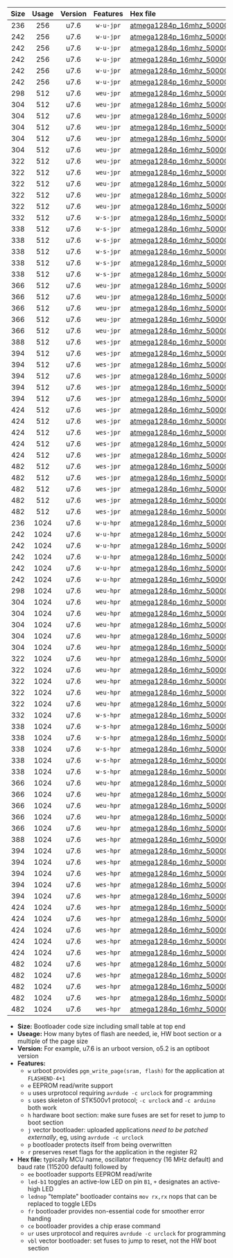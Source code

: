 |Size|Usage|Version|Features|Hex file|
|:-:|:-:|:-:|:-:|:--|
|236|256|u7.6|`w-u-jpr`|[atmega1284p_16mhz_500000bps_ur_vbl.hex](https://raw.githubusercontent.com/stefanrueger/urboot/main/bootloaders/atmega1284p/fcpu_16mhz/500000_bps/atmega1284p_16mhz_500000bps_ur_vbl.hex)|
|242|256|u7.6|`w-u-jpr`|[atmega1284p_16mhz_500000bps_led+b5_ur_vbl.hex](https://raw.githubusercontent.com/stefanrueger/urboot/main/bootloaders/atmega1284p/fcpu_16mhz/500000_bps/atmega1284p_16mhz_500000bps_led+b5_ur_vbl.hex)|
|242|256|u7.6|`w-u-jpr`|[atmega1284p_16mhz_500000bps_led+b7_ur_vbl.hex](https://raw.githubusercontent.com/stefanrueger/urboot/main/bootloaders/atmega1284p/fcpu_16mhz/500000_bps/atmega1284p_16mhz_500000bps_led+b7_ur_vbl.hex)|
|242|256|u7.6|`w-u-jpr`|[atmega1284p_16mhz_500000bps_led+c7_ur_vbl.hex](https://raw.githubusercontent.com/stefanrueger/urboot/main/bootloaders/atmega1284p/fcpu_16mhz/500000_bps/atmega1284p_16mhz_500000bps_led+c7_ur_vbl.hex)|
|242|256|u7.6|`w-u-jpr`|[atmega1284p_16mhz_500000bps_led+d7_ur_vbl.hex](https://raw.githubusercontent.com/stefanrueger/urboot/main/bootloaders/atmega1284p/fcpu_16mhz/500000_bps/atmega1284p_16mhz_500000bps_led+d7_ur_vbl.hex)|
|242|256|u7.6|`w-u-jpr`|[atmega1284p_16mhz_500000bps_lednop_ur_vbl.hex](https://raw.githubusercontent.com/stefanrueger/urboot/main/bootloaders/atmega1284p/fcpu_16mhz/500000_bps/atmega1284p_16mhz_500000bps_lednop_ur_vbl.hex)|
|298|512|u7.6|`weu-jpr`|[atmega1284p_16mhz_500000bps_ee_ur_vbl.hex](https://raw.githubusercontent.com/stefanrueger/urboot/main/bootloaders/atmega1284p/fcpu_16mhz/500000_bps/atmega1284p_16mhz_500000bps_ee_ur_vbl.hex)|
|304|512|u7.6|`weu-jpr`|[atmega1284p_16mhz_500000bps_ee_led+b5_ur_vbl.hex](https://raw.githubusercontent.com/stefanrueger/urboot/main/bootloaders/atmega1284p/fcpu_16mhz/500000_bps/atmega1284p_16mhz_500000bps_ee_led+b5_ur_vbl.hex)|
|304|512|u7.6|`weu-jpr`|[atmega1284p_16mhz_500000bps_ee_led+b7_ur_vbl.hex](https://raw.githubusercontent.com/stefanrueger/urboot/main/bootloaders/atmega1284p/fcpu_16mhz/500000_bps/atmega1284p_16mhz_500000bps_ee_led+b7_ur_vbl.hex)|
|304|512|u7.6|`weu-jpr`|[atmega1284p_16mhz_500000bps_ee_led+c7_ur_vbl.hex](https://raw.githubusercontent.com/stefanrueger/urboot/main/bootloaders/atmega1284p/fcpu_16mhz/500000_bps/atmega1284p_16mhz_500000bps_ee_led+c7_ur_vbl.hex)|
|304|512|u7.6|`weu-jpr`|[atmega1284p_16mhz_500000bps_ee_led+d7_ur_vbl.hex](https://raw.githubusercontent.com/stefanrueger/urboot/main/bootloaders/atmega1284p/fcpu_16mhz/500000_bps/atmega1284p_16mhz_500000bps_ee_led+d7_ur_vbl.hex)|
|304|512|u7.6|`weu-jpr`|[atmega1284p_16mhz_500000bps_ee_lednop_ur_vbl.hex](https://raw.githubusercontent.com/stefanrueger/urboot/main/bootloaders/atmega1284p/fcpu_16mhz/500000_bps/atmega1284p_16mhz_500000bps_ee_lednop_ur_vbl.hex)|
|322|512|u7.6|`weu-jpr`|[atmega1284p_16mhz_500000bps_ee_led+b5_fr_ur_vbl.hex](https://raw.githubusercontent.com/stefanrueger/urboot/main/bootloaders/atmega1284p/fcpu_16mhz/500000_bps/atmega1284p_16mhz_500000bps_ee_led+b5_fr_ur_vbl.hex)|
|322|512|u7.6|`weu-jpr`|[atmega1284p_16mhz_500000bps_ee_led+b7_fr_ur_vbl.hex](https://raw.githubusercontent.com/stefanrueger/urboot/main/bootloaders/atmega1284p/fcpu_16mhz/500000_bps/atmega1284p_16mhz_500000bps_ee_led+b7_fr_ur_vbl.hex)|
|322|512|u7.6|`weu-jpr`|[atmega1284p_16mhz_500000bps_ee_led+c7_fr_ur_vbl.hex](https://raw.githubusercontent.com/stefanrueger/urboot/main/bootloaders/atmega1284p/fcpu_16mhz/500000_bps/atmega1284p_16mhz_500000bps_ee_led+c7_fr_ur_vbl.hex)|
|322|512|u7.6|`weu-jpr`|[atmega1284p_16mhz_500000bps_ee_led+d7_fr_ur_vbl.hex](https://raw.githubusercontent.com/stefanrueger/urboot/main/bootloaders/atmega1284p/fcpu_16mhz/500000_bps/atmega1284p_16mhz_500000bps_ee_led+d7_fr_ur_vbl.hex)|
|322|512|u7.6|`weu-jpr`|[atmega1284p_16mhz_500000bps_ee_lednop_fr_ur_vbl.hex](https://raw.githubusercontent.com/stefanrueger/urboot/main/bootloaders/atmega1284p/fcpu_16mhz/500000_bps/atmega1284p_16mhz_500000bps_ee_lednop_fr_ur_vbl.hex)|
|332|512|u7.6|`w-s-jpr`|[atmega1284p_16mhz_500000bps_vbl.hex](https://raw.githubusercontent.com/stefanrueger/urboot/main/bootloaders/atmega1284p/fcpu_16mhz/500000_bps/atmega1284p_16mhz_500000bps_vbl.hex)|
|338|512|u7.6|`w-s-jpr`|[atmega1284p_16mhz_500000bps_led+b5_vbl.hex](https://raw.githubusercontent.com/stefanrueger/urboot/main/bootloaders/atmega1284p/fcpu_16mhz/500000_bps/atmega1284p_16mhz_500000bps_led+b5_vbl.hex)|
|338|512|u7.6|`w-s-jpr`|[atmega1284p_16mhz_500000bps_led+b7_vbl.hex](https://raw.githubusercontent.com/stefanrueger/urboot/main/bootloaders/atmega1284p/fcpu_16mhz/500000_bps/atmega1284p_16mhz_500000bps_led+b7_vbl.hex)|
|338|512|u7.6|`w-s-jpr`|[atmega1284p_16mhz_500000bps_led+c7_vbl.hex](https://raw.githubusercontent.com/stefanrueger/urboot/main/bootloaders/atmega1284p/fcpu_16mhz/500000_bps/atmega1284p_16mhz_500000bps_led+c7_vbl.hex)|
|338|512|u7.6|`w-s-jpr`|[atmega1284p_16mhz_500000bps_led+d7_vbl.hex](https://raw.githubusercontent.com/stefanrueger/urboot/main/bootloaders/atmega1284p/fcpu_16mhz/500000_bps/atmega1284p_16mhz_500000bps_led+d7_vbl.hex)|
|338|512|u7.6|`w-s-jpr`|[atmega1284p_16mhz_500000bps_lednop_vbl.hex](https://raw.githubusercontent.com/stefanrueger/urboot/main/bootloaders/atmega1284p/fcpu_16mhz/500000_bps/atmega1284p_16mhz_500000bps_lednop_vbl.hex)|
|366|512|u7.6|`weu-jpr`|[atmega1284p_16mhz_500000bps_ee_led+b5_fr_ce_ur_vbl.hex](https://raw.githubusercontent.com/stefanrueger/urboot/main/bootloaders/atmega1284p/fcpu_16mhz/500000_bps/atmega1284p_16mhz_500000bps_ee_led+b5_fr_ce_ur_vbl.hex)|
|366|512|u7.6|`weu-jpr`|[atmega1284p_16mhz_500000bps_ee_led+b7_fr_ce_ur_vbl.hex](https://raw.githubusercontent.com/stefanrueger/urboot/main/bootloaders/atmega1284p/fcpu_16mhz/500000_bps/atmega1284p_16mhz_500000bps_ee_led+b7_fr_ce_ur_vbl.hex)|
|366|512|u7.6|`weu-jpr`|[atmega1284p_16mhz_500000bps_ee_led+c7_fr_ce_ur_vbl.hex](https://raw.githubusercontent.com/stefanrueger/urboot/main/bootloaders/atmega1284p/fcpu_16mhz/500000_bps/atmega1284p_16mhz_500000bps_ee_led+c7_fr_ce_ur_vbl.hex)|
|366|512|u7.6|`weu-jpr`|[atmega1284p_16mhz_500000bps_ee_led+d7_fr_ce_ur_vbl.hex](https://raw.githubusercontent.com/stefanrueger/urboot/main/bootloaders/atmega1284p/fcpu_16mhz/500000_bps/atmega1284p_16mhz_500000bps_ee_led+d7_fr_ce_ur_vbl.hex)|
|366|512|u7.6|`weu-jpr`|[atmega1284p_16mhz_500000bps_ee_lednop_fr_ce_ur_vbl.hex](https://raw.githubusercontent.com/stefanrueger/urboot/main/bootloaders/atmega1284p/fcpu_16mhz/500000_bps/atmega1284p_16mhz_500000bps_ee_lednop_fr_ce_ur_vbl.hex)|
|388|512|u7.6|`wes-jpr`|[atmega1284p_16mhz_500000bps_ee_vbl.hex](https://raw.githubusercontent.com/stefanrueger/urboot/main/bootloaders/atmega1284p/fcpu_16mhz/500000_bps/atmega1284p_16mhz_500000bps_ee_vbl.hex)|
|394|512|u7.6|`wes-jpr`|[atmega1284p_16mhz_500000bps_ee_led+b5_vbl.hex](https://raw.githubusercontent.com/stefanrueger/urboot/main/bootloaders/atmega1284p/fcpu_16mhz/500000_bps/atmega1284p_16mhz_500000bps_ee_led+b5_vbl.hex)|
|394|512|u7.6|`wes-jpr`|[atmega1284p_16mhz_500000bps_ee_led+b7_vbl.hex](https://raw.githubusercontent.com/stefanrueger/urboot/main/bootloaders/atmega1284p/fcpu_16mhz/500000_bps/atmega1284p_16mhz_500000bps_ee_led+b7_vbl.hex)|
|394|512|u7.6|`wes-jpr`|[atmega1284p_16mhz_500000bps_ee_led+c7_vbl.hex](https://raw.githubusercontent.com/stefanrueger/urboot/main/bootloaders/atmega1284p/fcpu_16mhz/500000_bps/atmega1284p_16mhz_500000bps_ee_led+c7_vbl.hex)|
|394|512|u7.6|`wes-jpr`|[atmega1284p_16mhz_500000bps_ee_led+d7_vbl.hex](https://raw.githubusercontent.com/stefanrueger/urboot/main/bootloaders/atmega1284p/fcpu_16mhz/500000_bps/atmega1284p_16mhz_500000bps_ee_led+d7_vbl.hex)|
|394|512|u7.6|`wes-jpr`|[atmega1284p_16mhz_500000bps_ee_lednop_vbl.hex](https://raw.githubusercontent.com/stefanrueger/urboot/main/bootloaders/atmega1284p/fcpu_16mhz/500000_bps/atmega1284p_16mhz_500000bps_ee_lednop_vbl.hex)|
|424|512|u7.6|`wes-jpr`|[atmega1284p_16mhz_500000bps_ee_led+b5_fr_vbl.hex](https://raw.githubusercontent.com/stefanrueger/urboot/main/bootloaders/atmega1284p/fcpu_16mhz/500000_bps/atmega1284p_16mhz_500000bps_ee_led+b5_fr_vbl.hex)|
|424|512|u7.6|`wes-jpr`|[atmega1284p_16mhz_500000bps_ee_led+b7_fr_vbl.hex](https://raw.githubusercontent.com/stefanrueger/urboot/main/bootloaders/atmega1284p/fcpu_16mhz/500000_bps/atmega1284p_16mhz_500000bps_ee_led+b7_fr_vbl.hex)|
|424|512|u7.6|`wes-jpr`|[atmega1284p_16mhz_500000bps_ee_led+c7_fr_vbl.hex](https://raw.githubusercontent.com/stefanrueger/urboot/main/bootloaders/atmega1284p/fcpu_16mhz/500000_bps/atmega1284p_16mhz_500000bps_ee_led+c7_fr_vbl.hex)|
|424|512|u7.6|`wes-jpr`|[atmega1284p_16mhz_500000bps_ee_led+d7_fr_vbl.hex](https://raw.githubusercontent.com/stefanrueger/urboot/main/bootloaders/atmega1284p/fcpu_16mhz/500000_bps/atmega1284p_16mhz_500000bps_ee_led+d7_fr_vbl.hex)|
|424|512|u7.6|`wes-jpr`|[atmega1284p_16mhz_500000bps_ee_lednop_fr_vbl.hex](https://raw.githubusercontent.com/stefanrueger/urboot/main/bootloaders/atmega1284p/fcpu_16mhz/500000_bps/atmega1284p_16mhz_500000bps_ee_lednop_fr_vbl.hex)|
|482|512|u7.6|`wes-jpr`|[atmega1284p_16mhz_500000bps_ee_led+b5_fr_ce_vbl.hex](https://raw.githubusercontent.com/stefanrueger/urboot/main/bootloaders/atmega1284p/fcpu_16mhz/500000_bps/atmega1284p_16mhz_500000bps_ee_led+b5_fr_ce_vbl.hex)|
|482|512|u7.6|`wes-jpr`|[atmega1284p_16mhz_500000bps_ee_led+b7_fr_ce_vbl.hex](https://raw.githubusercontent.com/stefanrueger/urboot/main/bootloaders/atmega1284p/fcpu_16mhz/500000_bps/atmega1284p_16mhz_500000bps_ee_led+b7_fr_ce_vbl.hex)|
|482|512|u7.6|`wes-jpr`|[atmega1284p_16mhz_500000bps_ee_led+c7_fr_ce_vbl.hex](https://raw.githubusercontent.com/stefanrueger/urboot/main/bootloaders/atmega1284p/fcpu_16mhz/500000_bps/atmega1284p_16mhz_500000bps_ee_led+c7_fr_ce_vbl.hex)|
|482|512|u7.6|`wes-jpr`|[atmega1284p_16mhz_500000bps_ee_led+d7_fr_ce_vbl.hex](https://raw.githubusercontent.com/stefanrueger/urboot/main/bootloaders/atmega1284p/fcpu_16mhz/500000_bps/atmega1284p_16mhz_500000bps_ee_led+d7_fr_ce_vbl.hex)|
|482|512|u7.6|`wes-jpr`|[atmega1284p_16mhz_500000bps_ee_lednop_fr_ce_vbl.hex](https://raw.githubusercontent.com/stefanrueger/urboot/main/bootloaders/atmega1284p/fcpu_16mhz/500000_bps/atmega1284p_16mhz_500000bps_ee_lednop_fr_ce_vbl.hex)|
|236|1024|u7.6|`w-u-hpr`|[atmega1284p_16mhz_500000bps_ur.hex](https://raw.githubusercontent.com/stefanrueger/urboot/main/bootloaders/atmega1284p/fcpu_16mhz/500000_bps/atmega1284p_16mhz_500000bps_ur.hex)|
|242|1024|u7.6|`w-u-hpr`|[atmega1284p_16mhz_500000bps_led+b5_ur.hex](https://raw.githubusercontent.com/stefanrueger/urboot/main/bootloaders/atmega1284p/fcpu_16mhz/500000_bps/atmega1284p_16mhz_500000bps_led+b5_ur.hex)|
|242|1024|u7.6|`w-u-hpr`|[atmega1284p_16mhz_500000bps_led+b7_ur.hex](https://raw.githubusercontent.com/stefanrueger/urboot/main/bootloaders/atmega1284p/fcpu_16mhz/500000_bps/atmega1284p_16mhz_500000bps_led+b7_ur.hex)|
|242|1024|u7.6|`w-u-hpr`|[atmega1284p_16mhz_500000bps_led+c7_ur.hex](https://raw.githubusercontent.com/stefanrueger/urboot/main/bootloaders/atmega1284p/fcpu_16mhz/500000_bps/atmega1284p_16mhz_500000bps_led+c7_ur.hex)|
|242|1024|u7.6|`w-u-hpr`|[atmega1284p_16mhz_500000bps_led+d7_ur.hex](https://raw.githubusercontent.com/stefanrueger/urboot/main/bootloaders/atmega1284p/fcpu_16mhz/500000_bps/atmega1284p_16mhz_500000bps_led+d7_ur.hex)|
|242|1024|u7.6|`w-u-hpr`|[atmega1284p_16mhz_500000bps_lednop_ur.hex](https://raw.githubusercontent.com/stefanrueger/urboot/main/bootloaders/atmega1284p/fcpu_16mhz/500000_bps/atmega1284p_16mhz_500000bps_lednop_ur.hex)|
|298|1024|u7.6|`weu-hpr`|[atmega1284p_16mhz_500000bps_ee_ur.hex](https://raw.githubusercontent.com/stefanrueger/urboot/main/bootloaders/atmega1284p/fcpu_16mhz/500000_bps/atmega1284p_16mhz_500000bps_ee_ur.hex)|
|304|1024|u7.6|`weu-hpr`|[atmega1284p_16mhz_500000bps_ee_led+b5_ur.hex](https://raw.githubusercontent.com/stefanrueger/urboot/main/bootloaders/atmega1284p/fcpu_16mhz/500000_bps/atmega1284p_16mhz_500000bps_ee_led+b5_ur.hex)|
|304|1024|u7.6|`weu-hpr`|[atmega1284p_16mhz_500000bps_ee_led+b7_ur.hex](https://raw.githubusercontent.com/stefanrueger/urboot/main/bootloaders/atmega1284p/fcpu_16mhz/500000_bps/atmega1284p_16mhz_500000bps_ee_led+b7_ur.hex)|
|304|1024|u7.6|`weu-hpr`|[atmega1284p_16mhz_500000bps_ee_led+c7_ur.hex](https://raw.githubusercontent.com/stefanrueger/urboot/main/bootloaders/atmega1284p/fcpu_16mhz/500000_bps/atmega1284p_16mhz_500000bps_ee_led+c7_ur.hex)|
|304|1024|u7.6|`weu-hpr`|[atmega1284p_16mhz_500000bps_ee_led+d7_ur.hex](https://raw.githubusercontent.com/stefanrueger/urboot/main/bootloaders/atmega1284p/fcpu_16mhz/500000_bps/atmega1284p_16mhz_500000bps_ee_led+d7_ur.hex)|
|304|1024|u7.6|`weu-hpr`|[atmega1284p_16mhz_500000bps_ee_lednop_ur.hex](https://raw.githubusercontent.com/stefanrueger/urboot/main/bootloaders/atmega1284p/fcpu_16mhz/500000_bps/atmega1284p_16mhz_500000bps_ee_lednop_ur.hex)|
|322|1024|u7.6|`weu-hpr`|[atmega1284p_16mhz_500000bps_ee_led+b5_fr_ur.hex](https://raw.githubusercontent.com/stefanrueger/urboot/main/bootloaders/atmega1284p/fcpu_16mhz/500000_bps/atmega1284p_16mhz_500000bps_ee_led+b5_fr_ur.hex)|
|322|1024|u7.6|`weu-hpr`|[atmega1284p_16mhz_500000bps_ee_led+b7_fr_ur.hex](https://raw.githubusercontent.com/stefanrueger/urboot/main/bootloaders/atmega1284p/fcpu_16mhz/500000_bps/atmega1284p_16mhz_500000bps_ee_led+b7_fr_ur.hex)|
|322|1024|u7.6|`weu-hpr`|[atmega1284p_16mhz_500000bps_ee_led+c7_fr_ur.hex](https://raw.githubusercontent.com/stefanrueger/urboot/main/bootloaders/atmega1284p/fcpu_16mhz/500000_bps/atmega1284p_16mhz_500000bps_ee_led+c7_fr_ur.hex)|
|322|1024|u7.6|`weu-hpr`|[atmega1284p_16mhz_500000bps_ee_led+d7_fr_ur.hex](https://raw.githubusercontent.com/stefanrueger/urboot/main/bootloaders/atmega1284p/fcpu_16mhz/500000_bps/atmega1284p_16mhz_500000bps_ee_led+d7_fr_ur.hex)|
|322|1024|u7.6|`weu-hpr`|[atmega1284p_16mhz_500000bps_ee_lednop_fr_ur.hex](https://raw.githubusercontent.com/stefanrueger/urboot/main/bootloaders/atmega1284p/fcpu_16mhz/500000_bps/atmega1284p_16mhz_500000bps_ee_lednop_fr_ur.hex)|
|332|1024|u7.6|`w-s-hpr`|[atmega1284p_16mhz_500000bps.hex](https://raw.githubusercontent.com/stefanrueger/urboot/main/bootloaders/atmega1284p/fcpu_16mhz/500000_bps/atmega1284p_16mhz_500000bps.hex)|
|338|1024|u7.6|`w-s-hpr`|[atmega1284p_16mhz_500000bps_led+b5.hex](https://raw.githubusercontent.com/stefanrueger/urboot/main/bootloaders/atmega1284p/fcpu_16mhz/500000_bps/atmega1284p_16mhz_500000bps_led+b5.hex)|
|338|1024|u7.6|`w-s-hpr`|[atmega1284p_16mhz_500000bps_led+b7.hex](https://raw.githubusercontent.com/stefanrueger/urboot/main/bootloaders/atmega1284p/fcpu_16mhz/500000_bps/atmega1284p_16mhz_500000bps_led+b7.hex)|
|338|1024|u7.6|`w-s-hpr`|[atmega1284p_16mhz_500000bps_led+c7.hex](https://raw.githubusercontent.com/stefanrueger/urboot/main/bootloaders/atmega1284p/fcpu_16mhz/500000_bps/atmega1284p_16mhz_500000bps_led+c7.hex)|
|338|1024|u7.6|`w-s-hpr`|[atmega1284p_16mhz_500000bps_led+d7.hex](https://raw.githubusercontent.com/stefanrueger/urboot/main/bootloaders/atmega1284p/fcpu_16mhz/500000_bps/atmega1284p_16mhz_500000bps_led+d7.hex)|
|338|1024|u7.6|`w-s-hpr`|[atmega1284p_16mhz_500000bps_lednop.hex](https://raw.githubusercontent.com/stefanrueger/urboot/main/bootloaders/atmega1284p/fcpu_16mhz/500000_bps/atmega1284p_16mhz_500000bps_lednop.hex)|
|366|1024|u7.6|`weu-hpr`|[atmega1284p_16mhz_500000bps_ee_led+b5_fr_ce_ur.hex](https://raw.githubusercontent.com/stefanrueger/urboot/main/bootloaders/atmega1284p/fcpu_16mhz/500000_bps/atmega1284p_16mhz_500000bps_ee_led+b5_fr_ce_ur.hex)|
|366|1024|u7.6|`weu-hpr`|[atmega1284p_16mhz_500000bps_ee_led+b7_fr_ce_ur.hex](https://raw.githubusercontent.com/stefanrueger/urboot/main/bootloaders/atmega1284p/fcpu_16mhz/500000_bps/atmega1284p_16mhz_500000bps_ee_led+b7_fr_ce_ur.hex)|
|366|1024|u7.6|`weu-hpr`|[atmega1284p_16mhz_500000bps_ee_led+c7_fr_ce_ur.hex](https://raw.githubusercontent.com/stefanrueger/urboot/main/bootloaders/atmega1284p/fcpu_16mhz/500000_bps/atmega1284p_16mhz_500000bps_ee_led+c7_fr_ce_ur.hex)|
|366|1024|u7.6|`weu-hpr`|[atmega1284p_16mhz_500000bps_ee_led+d7_fr_ce_ur.hex](https://raw.githubusercontent.com/stefanrueger/urboot/main/bootloaders/atmega1284p/fcpu_16mhz/500000_bps/atmega1284p_16mhz_500000bps_ee_led+d7_fr_ce_ur.hex)|
|366|1024|u7.6|`weu-hpr`|[atmega1284p_16mhz_500000bps_ee_lednop_fr_ce_ur.hex](https://raw.githubusercontent.com/stefanrueger/urboot/main/bootloaders/atmega1284p/fcpu_16mhz/500000_bps/atmega1284p_16mhz_500000bps_ee_lednop_fr_ce_ur.hex)|
|388|1024|u7.6|`wes-hpr`|[atmega1284p_16mhz_500000bps_ee.hex](https://raw.githubusercontent.com/stefanrueger/urboot/main/bootloaders/atmega1284p/fcpu_16mhz/500000_bps/atmega1284p_16mhz_500000bps_ee.hex)|
|394|1024|u7.6|`wes-hpr`|[atmega1284p_16mhz_500000bps_ee_led+b5.hex](https://raw.githubusercontent.com/stefanrueger/urboot/main/bootloaders/atmega1284p/fcpu_16mhz/500000_bps/atmega1284p_16mhz_500000bps_ee_led+b5.hex)|
|394|1024|u7.6|`wes-hpr`|[atmega1284p_16mhz_500000bps_ee_led+b7.hex](https://raw.githubusercontent.com/stefanrueger/urboot/main/bootloaders/atmega1284p/fcpu_16mhz/500000_bps/atmega1284p_16mhz_500000bps_ee_led+b7.hex)|
|394|1024|u7.6|`wes-hpr`|[atmega1284p_16mhz_500000bps_ee_led+c7.hex](https://raw.githubusercontent.com/stefanrueger/urboot/main/bootloaders/atmega1284p/fcpu_16mhz/500000_bps/atmega1284p_16mhz_500000bps_ee_led+c7.hex)|
|394|1024|u7.6|`wes-hpr`|[atmega1284p_16mhz_500000bps_ee_led+d7.hex](https://raw.githubusercontent.com/stefanrueger/urboot/main/bootloaders/atmega1284p/fcpu_16mhz/500000_bps/atmega1284p_16mhz_500000bps_ee_led+d7.hex)|
|394|1024|u7.6|`wes-hpr`|[atmega1284p_16mhz_500000bps_ee_lednop.hex](https://raw.githubusercontent.com/stefanrueger/urboot/main/bootloaders/atmega1284p/fcpu_16mhz/500000_bps/atmega1284p_16mhz_500000bps_ee_lednop.hex)|
|424|1024|u7.6|`wes-hpr`|[atmega1284p_16mhz_500000bps_ee_led+b5_fr.hex](https://raw.githubusercontent.com/stefanrueger/urboot/main/bootloaders/atmega1284p/fcpu_16mhz/500000_bps/atmega1284p_16mhz_500000bps_ee_led+b5_fr.hex)|
|424|1024|u7.6|`wes-hpr`|[atmega1284p_16mhz_500000bps_ee_led+b7_fr.hex](https://raw.githubusercontent.com/stefanrueger/urboot/main/bootloaders/atmega1284p/fcpu_16mhz/500000_bps/atmega1284p_16mhz_500000bps_ee_led+b7_fr.hex)|
|424|1024|u7.6|`wes-hpr`|[atmega1284p_16mhz_500000bps_ee_led+c7_fr.hex](https://raw.githubusercontent.com/stefanrueger/urboot/main/bootloaders/atmega1284p/fcpu_16mhz/500000_bps/atmega1284p_16mhz_500000bps_ee_led+c7_fr.hex)|
|424|1024|u7.6|`wes-hpr`|[atmega1284p_16mhz_500000bps_ee_led+d7_fr.hex](https://raw.githubusercontent.com/stefanrueger/urboot/main/bootloaders/atmega1284p/fcpu_16mhz/500000_bps/atmega1284p_16mhz_500000bps_ee_led+d7_fr.hex)|
|424|1024|u7.6|`wes-hpr`|[atmega1284p_16mhz_500000bps_ee_lednop_fr.hex](https://raw.githubusercontent.com/stefanrueger/urboot/main/bootloaders/atmega1284p/fcpu_16mhz/500000_bps/atmega1284p_16mhz_500000bps_ee_lednop_fr.hex)|
|482|1024|u7.6|`wes-hpr`|[atmega1284p_16mhz_500000bps_ee_led+b5_fr_ce.hex](https://raw.githubusercontent.com/stefanrueger/urboot/main/bootloaders/atmega1284p/fcpu_16mhz/500000_bps/atmega1284p_16mhz_500000bps_ee_led+b5_fr_ce.hex)|
|482|1024|u7.6|`wes-hpr`|[atmega1284p_16mhz_500000bps_ee_led+b7_fr_ce.hex](https://raw.githubusercontent.com/stefanrueger/urboot/main/bootloaders/atmega1284p/fcpu_16mhz/500000_bps/atmega1284p_16mhz_500000bps_ee_led+b7_fr_ce.hex)|
|482|1024|u7.6|`wes-hpr`|[atmega1284p_16mhz_500000bps_ee_led+c7_fr_ce.hex](https://raw.githubusercontent.com/stefanrueger/urboot/main/bootloaders/atmega1284p/fcpu_16mhz/500000_bps/atmega1284p_16mhz_500000bps_ee_led+c7_fr_ce.hex)|
|482|1024|u7.6|`wes-hpr`|[atmega1284p_16mhz_500000bps_ee_led+d7_fr_ce.hex](https://raw.githubusercontent.com/stefanrueger/urboot/main/bootloaders/atmega1284p/fcpu_16mhz/500000_bps/atmega1284p_16mhz_500000bps_ee_led+d7_fr_ce.hex)|
|482|1024|u7.6|`wes-hpr`|[atmega1284p_16mhz_500000bps_ee_lednop_fr_ce.hex](https://raw.githubusercontent.com/stefanrueger/urboot/main/bootloaders/atmega1284p/fcpu_16mhz/500000_bps/atmega1284p_16mhz_500000bps_ee_lednop_fr_ce.hex)|

- **Size:** Bootloader code size including small table at top end
- **Useage:** How many bytes of flash are needed, ie, HW boot section or a multiple of the page size
- **Version:** For example, u7.6 is an urboot version, o5.2 is an optiboot version
- **Features:**
  + `w` urboot provides `pgm_write_page(sram, flash)` for the application at `FLASHEND-4+1`
  + `e` EEPROM read/write support
  + `u` uses urprotocol requiring `avrdude -c urclock` for programming
  + `s` uses skeleton of STK500v1 protocol; `-c urclock` and `-c arduino` both work
  + `h` hardware boot section: make sure fuses are set for reset to jump to boot section
  + `j` vector bootloader: uploaded applications *need to be patched externally*, eg, using `avrdude -c urclock`
  + `p` bootloader protects itself from being overwritten
  + `r` preserves reset flags for the application in the register R2
- **Hex file:** typically MCU name, oscillator frequency (16 MHz default) and baud rate (115200 default) followed by
  + `ee` bootloader supports EEPROM read/write
  + `led-b1` toggles an active-low LED on pin `B1`, `+` designates an active-high LED
  + `lednop` "template" bootloader contains `mov rx,rx` nops that can be replaced to toggle LEDs
  + `fr` bootloader provides non-essential code for smoother error handing
  + `ce` bootloader provides a chip erase command
  + `ur` uses urprotocol and requires `avrdude -c urclock` for programming
  + `vbl` vector bootloader: set fuses to jump to reset, not the HW boot section
